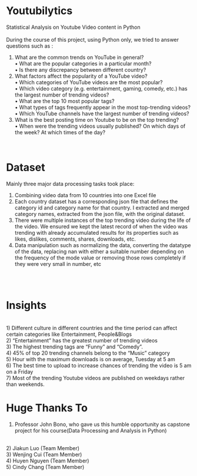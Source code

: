 # Youtubilytics
 Statistical Analysis on Youtube Video content in Python<br>
<br>
During the course of this project, using Python only, we tried to answer questions such as :<br>
1) What are the common trends on YouTube in general?<br>
   • What are the popular categories in a particular month?<br>
   • Is there any discrepancy between different country? <br>
2) What factors affect the popularity of a YouTube video? <br>
   • Which categories of YouTube videos are the most popular?<br>
   • Which video category (e.g. entertainment, gaming, comedy, etc.) has the largest number of trending videos? <br>
   • What are the top 10 most popular tags?<br>
   • What types of tags frequently appear in the most top-trending videos?<br>
   • Which YouTube channels have the largest number of trending videos?<br>
3) What is the best posting time on Youtube to be on the top trending?<br>
   • When were the trending videos usually published? On which days of the week? At which times of the day?<br>
   
 <br>
 
#  Dataset<br>
Mainly three major data processing tasks took place:
<br>
1) Combining video data from 10 countries into one Excel file<br>
2) Each country dataset has a corresponding json file that defines the category id and category name for that country. I extracted and merged 
category names, extracted from the json file, with the original dataset.<br>
3) There were multiple instances of the top trending video during the life of the video. We ensured we kept the latest record of when the video
was trending with already accumulated results for its properties such as likes, dislikes, comments, shares, downloads, etc.<br>
4) Data manipulation such as normalizing the data, converting the datatype of the data, replacing nan with either a suitable number depending on the frequency of the mode value or removing those rows completely if they were very small in number, etc<br>
<br>
<br>

# Insights
<br>
1) Different culture in different countries and the time period can affect certain categories like Entertainment, People&Blogs<br>
2) “Entertainment” has the greatest number of trending videos<br>
3) The highest trending tags are “Funny” and “Comedy”.<br>
4) 45% of top 20 trending channels belong to the “Music” category<br>
5) Hour with the maximum downloads is on average, Tuesday at 5 am<br>
6) The best time to upload to increase chances of trending the video is 5 am on a Friday<br>
7) Most of the trending Youtube videos are published on weekdays rather than weekends.<br>

# Huge Thanks To
1) Professor John Bono, who gave us this humble opportunity as capstone project for his course(Data Processing and Analysis in Python)
<br>
2) Jiakun Luo (Team Member)<br>
3) Wenjing Cui (Team Member)<br>
4) Huyen Nguyen (Team Member)<br>
5) Cindy Chang (Team Member)<br>
